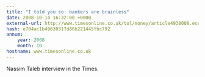 ```yaml
---
title: "I told you so: bankers are brainless"
date: 2008-10-14 16:32:00 +0000
external-url: http://www.timesonline.co.uk/tol/money/article4938008.ece
hash: e704ac1b49630317d86b221445fbc792
annum:
    year: 2008
    month: 10
hostname: www.timesonline.co.uk
---
```


Nassim Taleb interview in the Times.
